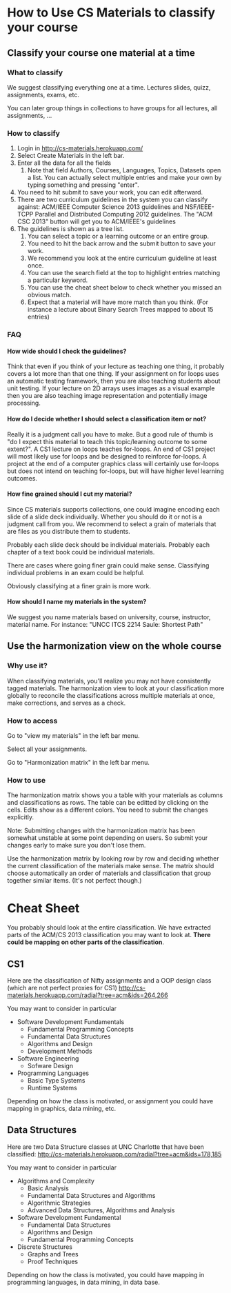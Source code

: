 # How to Use CS Materials to classify your course

## Classify your course one material at a time

### What to classify

We suggest classifying everything one at a time. Lectures slides, quizz, assignments, exams, etc.

You can later group things in collections to have groups for all lectures, all assignments, ...

### How to classify

1. Login in http://cs-materials.herokuapp.com/
2. Select Create Materials in the left bar.
3. Enter all the data for all the fields
   1. Note that field Authors, Courses, Languages, Topics, Datasets open a list. You can actually select multiple entries and make your own by typing something and pressing "enter".
4. You need to hit submit to save your work, you can edit afterward.
5. There are two curriculum guidelines in the system you can classify against: ACM/IEEE Computer Science  2013 guidelines  and NSF/IEEE-TCPP Parallel and Distributed Computing 2012 guidelines. The "ACM CSC 2013" button will get you to  ACM/IEEE's guidelines
6. The guidelines is shown as a tree list.
   1. You can select a topic or a learning outcome or an entire group.
   2. You need to hit the back arrow and the submit button to save your work.
   3. We recommend you look at the entire curriculum guideline at least once.
   4. You can use the search field at the top to highlight entries matching a particular keyword.
   5. You can use the cheat sheet below to check whether you missed an obvious match.
   6. Expect that a material will have more match than you think. (For instance a lecture about Binary Search Trees mapped to about 15 entries)

### FAQ

#### How wide should I check the guidelines?

Think that even if you think of your lecture as teaching one thing, it
probably covers a lot more than that one thing. If your assignment on for
loops uses an automatic testing framework, then you are also teaching
students about unit testing. If your lecture on 2D arrays uses images
as a visual example then you are also teaching image representation
and potentially image processing.

#### How do I decide whether I should select a classification item or not?

Really it is a judgment call you have to make. But a good rule of
thumb is "do I expect this material to teach this topic/learning
outcome to some extent?". A CS1 lecture on loops teaches for-loops. An
end of CS1 project will most likely use for loops and be designed to
reinforce for-loops. A project at the end of a computer graphics class
will certainly use for-loops but does not intend on teaching
for-loops, but will have higher level learning outcomes.

#### How fine grained should I cut my material?

Since CS materials supports collections, one could imagine encoding
each slide of a slide deck individually. Whether you should do it or
not is a judgment call from you. We recommend to select a grain of
materials that are files as you distribute them to students.

Probably each slide deck should be individual materials. Probably each
chapter of a text book could be individual materials.

There are cases where going finer grain could make sense. Classifying
individual problems in an exam could be helpful.

Obviously classifying at a finer grain is more work.

#### How should I name my materials in the system?

We suggest you name materials based on university, course, instructor,
material name. For instance: "UNCC ITCS 2214 Saule: Shortest Path"



## Use the harmonization view on the whole course

### Why use it?

When classifying materials, you'll realize you may not have
consistently tagged materials. The harmonization view to look at your
classification more globally to reconcile the classifications across
multiple materials at once, make corrections, and serves as a check.

### How to access

Go to "view my materials" in the left bar menu.

Select all your assignments.

Go to "Harmonization matrix" in the left bar menu.

### How to use

The harmonization matrix shows you a table with your materials as
columns and classifications as rows. The table can be editted by
clicking on the cells. Edits show as a different colors. You need
to submit the changes explicitly.

Note: Submitting changes with the harmonization matrix has been
somewhat unstable at some point depending on users. So submit your
changes early to make sure you don't lose them.

Use the harmonization matrix by looking row by row and deciding
whether the current classification of the materials make sense.  The
matrix should choose automatically an order of materials and
classification that group together similar items. (It's not perfect
though.)

# Cheat Sheet

You probably should look at the entire classification.
We have extracted parts of the ACM/CS 2013 classification you may want
to look at. **There could be mapping on other parts of the classification**.


## CS1

Here are the classification of Nifty assignments and a OOP design class (which are not perfect proxies for CS1) http://cs-materials.herokuapp.com/radial?tree=acm&ids=264,266

You may want to consider in particular
- Software Development Fundamentals
  - Fundamental Programming Concepts
  - Fundamental Data Structures
  - Algorithms and Design
  - Development Methods
- Software Engineering
  - Sofware Design
- Programming Languages
  - Basic Type Systems
  - Runtime Systems

Depending on how the class is motivated, or assignment you could have
mapping in graphics, data mining, etc.

## Data Structures

Here are two Data Structure classes at UNC Charlotte that have been classified:
http://cs-materials.herokuapp.com/radial?tree=acm&ids=178,185

You may want to consider in particular
- Algorithms and Complexity
  - Basic Analysis
  - Fundamental Data Structures and Algorithms
  - Algorithmic Strategies
  - Advanced Data Structures, Algorithms and Analysis
- Software Development Fundamental
  - Fundamental Data Structures
  - Algorithms and Design
  - Fundamental Programming Concepts
- Discrete Structures
  - Graphs and Trees
  - Proof Techniques

Depending on how the class is motivated, you could have mapping in
programming languages, in data mining, in data base.

